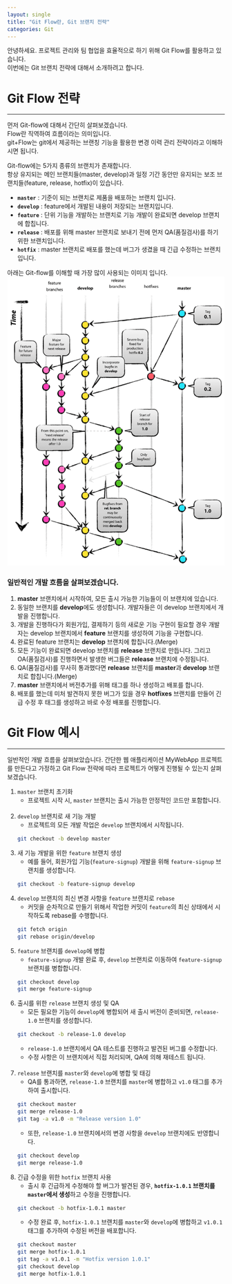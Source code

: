 ```yaml
---
layout: single
title: "Git Flow란, Git 브랜치 전략"
categories: Git
---
```


안녕하세요. 프로젝트 관리와 팀 협업을 효율적으로 하기 위해 Git Flow를 활용하고 있습니다.  
이번에는 Git 브랜치 전략에 대해서 소개하려고 합니다.  

# Git Flow 전략

---

먼저 Git-flow에 대해서 간단히 살펴보겠습니다.  
Flow란 직역하여 흐름이라는 의미입니다.  
git+Flow는 git에서 제공하는 브랜칭 기능을 활용한 변경 이력 관리 전략이라고 이해하시면 됩니다.

Git-flow에는 5가지 종류의 브랜치가 존재합니다.  
항상 유지되는 메인 브랜치들(master, develop)과 일정 기간 동안만 유지되는 보조 브랜치들(feature, release, hotfix)이 있습니다.

- **`master`** : 기준이 되는 브랜치로 제품을 배포하는 브랜치 입니다.
- **`develop`** : feature에서 개발된 내용이 저장되는 브랜치입니다.
- **`feature`** : 단위 기능을 개발하는 브랜치로 기능 개발이 완료되면 develop 브랜치에 합칩니다.
- **`release`** : 배포를 위해 master 브랜치로 보내기 전에 먼저 QA(품질검사)를 하기 위한 브랜치입니다.
- **`hotfix`** : master 브랜치로 배포를 했는데 버그가 생겼을 때 긴급 수정하는 브랜치 입니다.

아래는 Git-flow를 이해할 때 가장 많이 사용되는 이미지 입니다.  
![images](/images/2024-01-29-second/git-flow_overall_graph.png)

### 일반적인 개발 흐름을 살펴보겠습니다.

1. **master** 브랜치에서 시작하여, 모든 출시 가능한 기능들이 이 브랜치에 있습니다.
2. 동일한 브랜치를 **develop**에도 생성합니다. 개발자들은 이 develop 브랜치에서 개발을 진행합니다.
3. 개발을 진행하다가 회원가입, 결제하기 등의 새로운 기능 구현이 필요할 경우 개발자는 develop 브랜치에서 **feature** 브랜치를 생성하여 기능을 구현합니다.
4. 완료된 feature 브랜치는 **develop** 브랜치에 합칩니다.(Merge)
5. 모든 기능이 완료되면 develop 브랜치를 **release** 브랜치로 만듭니다. 그리고 OA(품질검사)를 진행하면서 발생한 버그들은 **release** 브랜치에 수정됩니다.
6. QA(품질검사)를 무사히 통과했다면 **release** 브랜치를 **master**과 **develop** 브랜치로 합칩니다.(Merge)
7. **master** 브랜치에서 버전추가를 위해 태그를 하나 생성하고 배포를 합니다.
8. 배포를 했는데 미처 발견하지 못한 버그가 있을 경우 **hotfixes** 브랜치를 만들어 긴급 수정 후 태그를 생성하고 바로 수정 배포를 진행합니다. 

# Git Flow 예시

---

일반적인 개발 흐름을 살펴보았습니다. 간단한 웹 애플리케이션 MyWebApp 프로젝트를 만든다고 가정하고 Git Flow 전략에 따라 프로젝트가 어떻게 진행될 수 있는지 살펴보겠습니다.
<br>
1. `master` 브랜치 초기화
   - 프로젝트 시작 시, `master` 브랜치는 출시 가능한 안정적인 코드만 포함합니다.
<br><br>
2. `develop` 브랜치로 새 기능 개발
   - 프로젝트의 모든 개발 작업은 `develop` 브랜치에서 시작됩니다.
   ```bash
   git checkout -b develop master
   ```
3. 새 기능 개발을 위한 `feature` 브랜치 생성
   - 예를 들어, 회원가입 기능(`feature-signup`) 개발을 위해 `feature-signup` 브랜치를 생성합니다.
   ```bash
   git checkout -b feature-signup develop
   ```
4. `develop` 브랜치의 최신 변경 사항을 `feature` 브랜치로 `rebase`
   - 커밋을 순차적으로 만들기 위해서 작업한 커밋이 `feature`의 최신 상태에서 시작하도록 rebase를 수행합니다.
   ```bash
   git fetch origin
   git rebase origin/develop
   ```
5. `feature` 브랜치를 `develop`에 병합
   - `feature-signup` 개발 완료 후, `develop` 브랜치로 이동하여 `feature-signup` 브랜치를 병합합니다.
   ```bash
   git checkout develop
   git merge feature-signup
   ```
6. 출시를 위한 `release` 브랜치 생성 및 QA
   - 모든 필요한 기능이 `develop`에 병합되어 새 출시 버전이 준비되면, `release-1.0` 브랜치를 생성합니다.
   ```bash
   git checkout -b release-1.0 develop
   ```
   - `release-1.0` 브랜치에서 QA 테스트를 진행하고 발견된 버그를 수정합니다.
   - 수정 사항은 이 브랜치에서 직접 처리되며, QA에 의해 재테스트 됩니다.
<br><br>
7. `release` 브랜치를 `master`와 `develop`에 병합 및 태깅
   - QA를 통과하면, `release-1.0` 브랜치를 `master`에 병합하고 `v1.0` 태그를 추가하여 출시합니다.
   ```bash
   git checkout master
   git merge release-1.0
   git tag -a v1.0 -m "Release version 1.0"
   ```
   - 또한, `release-1.0` 브랜치에서의 변경 사항을 `develop` 브랜치에도 반영합니다.
   ```bash
   git checkout develop
   git merge release-1.0
   ```
8. 긴급 수정을 위한 `hotfix` 브랜치 사용
   - 출시 후 긴급하게 수정해야 할 버그가 발견된 경우, **`hotfix-1.0.1` 브랜치를 `master`에서 생성**하고 수정을 진행합니다.
   ```bash
   git checkout -b hotfix-1.0.1 master
   ```
   - 수정 완료 후, `hotfix-1.0.1` 브랜치를 `master`와 `develop`에 병합하고 `v1.0.1` 태그를 추가하여 수정된 버전을 배포합니다.
   ```bash
   git checkout master
   git merge hotfix-1.0.1
   git tag -a v1.0.1 -m "Hotfix version 1.0.1"
   git checkout develop
   git merge hotfix-1.0.1
   ```
